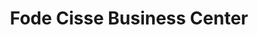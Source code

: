 ---
title: "Fode Cisse Business Center"
url: /zwedru/fode-cisse-business-center/
shop: convenience
---